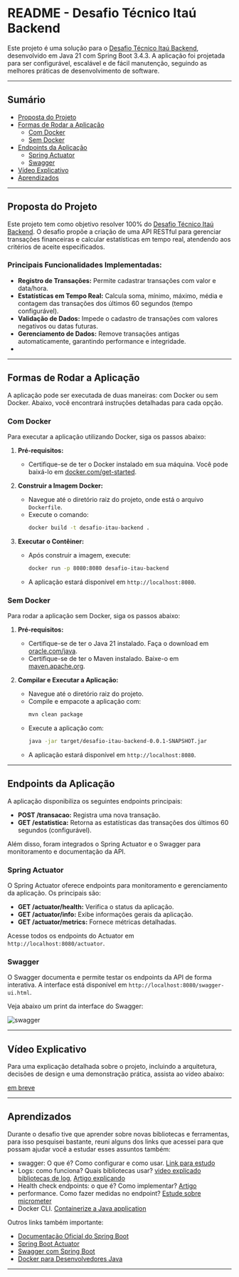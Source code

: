 # README - Desafio Técnico Itaú Backend

Este projeto é uma solução para o [Desafio Técnico Itaú Backend](https://github.com/feltex/desafio-itau-backend?tab=readme-ov-file), desenvolvido em Java 21 com Spring Boot 3.4.3. A aplicação foi projetada para ser configurável, escalável e de fácil manutenção, seguindo as melhores práticas de desenvolvimento de software.

---

## Sumário
- [Proposta do Projeto](#proposta-do-projeto)
- [Formas de Rodar a Aplicação](#formas-de-rodar-a-aplicação)
  - [Com Docker](#com-docker)
  - [Sem Docker](#sem-docker)
- [Endpoints da Aplicação](#endpoints-da-aplicação)
  - [Spring Actuator](#spring-actuator)
  - [Swagger](#swagger)
- [Vídeo Explicativo](#vídeo-explicativo)
- [Aprendizados](#Aprendizados)

---
## Proposta do Projeto

Este projeto tem como objetivo resolver 100% do [Desafio Técnico Itaú Backend](https://github.com/feltex/desafio-itau-backend?tab=readme-ov-file). O desafio propõe a criação de uma API RESTful para gerenciar transações financeiras e calcular estatísticas em tempo real, atendendo aos critérios de aceite especificados.

### Principais Funcionalidades Implementadas:
- **Registro de Transações:** Permite cadastrar transações com valor e data/hora.
- **Estatísticas em Tempo Real:** Calcula soma, mínimo, máximo, média e contagem das transações dos últimos 60 segundos (tempo configurável).
- **Validação de Dados:** Impede o cadastro de transações com valores negativos ou datas futuras.
- **Gerenciamento de Dados:** Remove transações antigas automaticamente, garantindo performance e integridade.
- 
---

## Formas de Rodar a Aplicação

A aplicação pode ser executada de duas maneiras: com Docker ou sem Docker. Abaixo, você encontrará instruções detalhadas para cada opção.

### Com Docker

Para executar a aplicação utilizando Docker, siga os passos abaixo:

1. **Pré-requisitos:**
   - Certifique-se de ter o Docker instalado em sua máquina. Você pode baixá-lo em [docker.com/get-started](https://www.docker.com/get-started).

2. **Construir a Imagem Docker:**
   - Navegue até o diretório raiz do projeto, onde está o arquivo `Dockerfile`.
   - Execute o comando:
     ```bash
     docker build -t desafio-itau-backend .
     ```

3. **Executar o Contêiner:**
   - Após construir a imagem, execute:
     ```bash
     docker run -p 8080:8080 desafio-itau-backend
     ```
   - A aplicação estará disponível em `http://localhost:8080`.

### Sem Docker

Para rodar a aplicação sem Docker, siga os passos abaixo:

1. **Pré-requisitos:**
   - Certifique-se de ter o Java 21 instalado. Faça o download em [oracle.com/java](https://www.oracle.com/java/technologies/javase/jdk21-archive-downloads.html).
   - Certifique-se de ter o Maven instalado. Baixe-o em [maven.apache.org](https://maven.apache.org/download.cgi).

2. **Compilar e Executar a Aplicação:**
   - Navegue até o diretório raiz do projeto.
   - Compile e empacote a aplicação com:
     ```bash
     mvn clean package
     ```
   - Execute a aplicação com:
     ```bash
     java -jar target/desafio-itau-backend-0.0.1-SNAPSHOT.jar
     ```
   - A aplicação estará disponível em `http://localhost:8080`.

---

## Endpoints da Aplicação

A aplicação disponibiliza os seguintes endpoints principais:

- **POST /transacao:** Registra uma nova transação.
- **GET /estatistica:** Retorna as estatísticas das transações dos últimos 60 segundos (configurável).

Além disso, foram integrados o Spring Actuator e o Swagger para monitoramento e documentação da API.

### Spring Actuator

O Spring Actuator oferece endpoints para monitoramento e gerenciamento da aplicação. Os principais são:

- **GET /actuator/health:** Verifica o status da aplicação.
- **GET /actuator/info:** Exibe informações gerais da aplicação.
- **GET /actuator/metrics:** Fornece métricas detalhadas.

Acesse todos os endpoints do Actuator em `http://localhost:8080/actuator`.

### Swagger

O Swagger documenta e permite testar os endpoints da API de forma interativa. A interface está disponível em `http://localhost:8080/swagger-ui.html`.

Veja abaixo um print da interface do Swagger:

![swagger](https://github.com/user-attachments/assets/25f78549-0218-4b82-8203-33c00ddde222)

---

## Vídeo Explicativo

Para uma explicação detalhada sobre o projeto, incluindo a arquitetura, decisões de design e uma demonstração prática, assista ao vídeo abaixo:

[em breve](https://www.youtube.com/link-do-video)

---

## Aprendizados
  Durante o desafio tive que aprender sobre novas bibliotecas e ferramentas, para isso pesquisei bastante, reuni alguns dos links que acessei para que possam ajudar você a estudar esses assuntos também:
- swagger: O que é? Como configurar e como usar. [Link para estudo](https://medium.com/@f.s.a.kuzman/using-swagger-3-in-spring-boot-3-c11a483ea6dc)
- Logs: como funciona? Quais bibliotecas usar? [video explicado bibliotecas de log](https://www.youtube.com/watch?v=SWHYrCXIL38&t=420s&ab_channel=JavaBrains), [Artigo explicando](https://springframework.guru/using-logback-spring-boot/)
- Health check endpoints: o que é? Como implementar? [Artigo](https://devkico.itexto.com.br/?p=3205) 
- performance. Como fazer medidas no endpoint? [Estude sobre micrometer](https://www.youtube.com/watch?v=RAqG4XaTgv4&ab_channel=LinhVu)
- Docker CLI. [Containerize a Java application](https://docs.docker.com/guides/java/containerize/)

Outros links também importante:
- [Documentação Oficial do Spring Boot](https://docs.spring.io/spring-boot/docs/current/reference/html/)
- [Spring Boot Actuator](https://docs.spring.io/spring-boot/docs/current/reference/html/actuator.html)
- [Swagger com Spring Boot](https://springdoc.org/)
- [Docker para Desenvolvedores Java](https://www.docker.com/blog/java-developers-guide-to-docker/)

---
